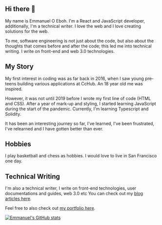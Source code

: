 ## Hi there 👋

My name is Emmanuel O Eboh.
I'm a React and JavaScript developer, additionally, I'm a technical writer.
I love the web and I love creating solutions for the web. 

To me, software engineering is not just about the code, but also about the 
thoughts that comes before and after the code; this led me into technical writing. I write on front-end and web 3.0 technologies.

## My Story
My first interest in coding was as far back in 2016, when I saw young pre-teens 
building various applications at CcHub. An 18 year old me was inspired.

However, it was not until 2019 before I wrote my first line of code (HTML and CSS).
After a year of mark-up and styling, I started learning JavaScript during the start of the 
pandemic. 
Currently, I'm learning Typescript and Solidity.

It has been an interesting journey so far, I've learned, I've been frustrated, I've relearned
and I have gotten better than ever.

## Hobbies
I play basketball and chess as hobbies. I would love to live in San Francisco one day.

## Technical Writing
I'm also a technical writer, I write on front-end technologies, user documentations and guides, web 3.0 etc
You can check out my [blog articles here](https://hashnode.com/@Captain-EO).

Feel free to also check out [my portfolio here](https://emmanueleboh.vercel.app).


[![Emmanuel's GitHub stats](https://github-readme-stats.vercel.app/api?username=EOEboh)](https://github.com/EOEboh/github-readme-stats&count_private=true)

<!--
**EOEboh/EOEboh** is a ✨ _special_ ✨ repository because its `README.md` (this file) appears on your GitHub profile.

Here are some ideas to get you started:

- 🔭 I’m currently working on ...
- 🌱 I’m currently learning ...
- 👯 I’m looking to collaborate on ...
- 🤔 I’m looking for help with ...
- 💬 Ask me about ...
- 📫 How to reach me: ...
- 😄 Pronouns: ...
- ⚡ Fun fact: ...
-->
